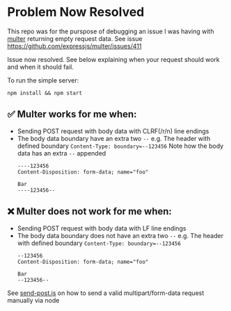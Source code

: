 # Problem Now Resolved

This repo was for the purspose of debugging an issue I was having with [multer](https://github.com/expressjs/multer) returning empty request data. See issue https://github.com/expressjs/multer/issues/411

Issue now resolved. See below explaining when your request should work and when it should fail.

To run the simple server:
```
npm install && npm start
```

## ✅ Multer works for me when:
- Sending POST request with body data with CLRF(/r/n) line endings
- The body data boundary have an extra two `--` e.g.
  The header with defined boundary
  `Content-Type: boundary=--123456`
  Note how the body data has an extra `--` appended
  ```
  ----123456
  Content-Disposition: form-data; name="foo"

  Bar
  ----123456--
  ```

## :x: Multer does not work for me when:
- Sending POST request with body data with LF line endings
- The body data boundary does not have an extra two `--` e.g.
  The header with defined boundary
  `Content-Type: boundary=--123456`
  ```
  --123456
  Content-Disposition: form-data; name="foo"

  Bar
  --123456--
  ```

See [send-post.js](https://github.com/jamsinclair/multer-test/blob/master/send-post.js) on how to send a valid multipart/form-data request manually via node
